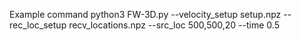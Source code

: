 Example command 
python3 FW-3D.py  --velocity_setup setup.npz  --rec_loc_setup recv_locations.npz  --src_loc 500,500,20 --time 0.5
